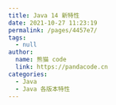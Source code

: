 ```yaml
---
title: Java 14 新特性
date: 2021-10-27 11:23:19
permalink: /pages/4457e7/
tags: 
  - null
author: 
  name: 熊猫 code
  link: https://pandacode.cn
categories: 
  - Java
  - Java 各版本特性
---
```

